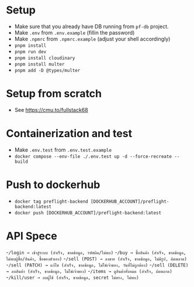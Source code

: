 # Setup

- Make sure that you already have DB running from `pf-db` project.
- Make `.env` from `.env.example` (fillin the password)
- Make `.npmrc` from `.npmrc.example` (adjust your shell accordingly)
- `pnpm install`
- `pnpm run dev`
- `pnpm install cloudinary`
- `pnpm install multer`
- `pnpm add -D @types/multer`

# Setup from scratch

- See https://cmu.to/fullstack68

# Containerization and test

- Make `.env.test` from `.env.test.example`
- `docker compose --env-file ./.env.test up -d --force-recreate --build`

# Push to dockerhub

- `docker tag preflight-backend [DOCKERHUB_ACCOUNT]/preflight-backend:latest`
- `docker push [DOCKERHUB_ACCOUNT]/preflight-backend:latest`

# API Spece
-`/login → เข้าสู่ระบบ (สำเร็จ, ขาดข้อมูล, รหัสผิด/ไม่พบ)`
-`/buy → ซื้อสินค้า (สำเร็จ, ขาดข้อมูล, ไม่พบผู้ซื้อ/สินค้า, ซื้อของตัวเอง)`
-`/sell (POST) → ลงขาย (สำเร็จ, ขาดข้อมูล, ไม่มีรูป, ผิดพลาด)`
-`/sell (PATCH) → แก้ไข (สำเร็จ, ขาดข้อมูล, ไม่ใช่เจ้าของ, วันที่ไม่ถูกต้อง)`
-`/sell (DELETE) → ลบสินค้า (สำเร็จ, ขาดข้อมูล, ไม่ใช่เจ้าของ)`
-`/items → ดูสินค้าทั้งหมด (สำเร็จ, ผิดพลาด)`
-`/kill/user → ลบผู้ใช้ (สำเร็จ, ขาดข้อมูล, secret ไม่ตรง, ไม่พบ)`
